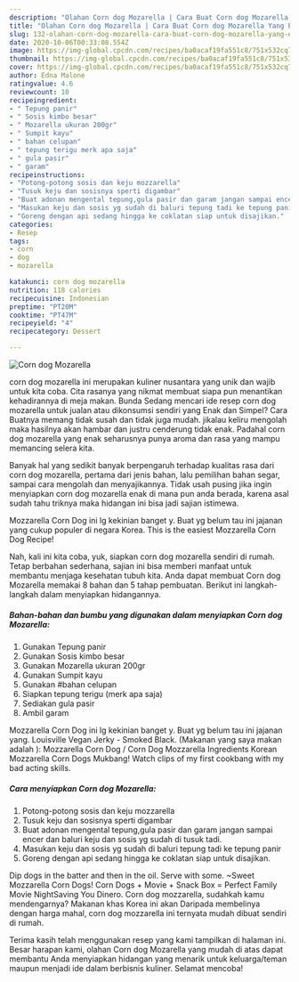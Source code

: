 ```yaml
---
description: "Olahan Corn dog Mozarella | Cara Buat Corn dog Mozarella Yang Enak Dan Lezat"
title: "Olahan Corn dog Mozarella | Cara Buat Corn dog Mozarella Yang Enak Dan Lezat"
slug: 132-olahan-corn-dog-mozarella-cara-buat-corn-dog-mozarella-yang-enak-dan-lezat
date: 2020-10-06T00:33:08.554Z
image: https://img-global.cpcdn.com/recipes/ba0acaf19fa551c8/751x532cq70/corn-dog-mozarella-foto-resep-utama.jpg
thumbnail: https://img-global.cpcdn.com/recipes/ba0acaf19fa551c8/751x532cq70/corn-dog-mozarella-foto-resep-utama.jpg
cover: https://img-global.cpcdn.com/recipes/ba0acaf19fa551c8/751x532cq70/corn-dog-mozarella-foto-resep-utama.jpg
author: Edna Malone
ratingvalue: 4.6
reviewcount: 10
recipeingredient:
- " Tepung panir"
- " Sosis kimbo besar"
- " Mozarella ukuran 200gr"
- " Sumpit kayu"
- " bahan celupan"
- " tepung terigu merk apa saja"
- " gula pasir"
- " garam"
recipeinstructions:
- "Potong-potong sosis dan keju mozzarella"
- "Tusuk keju dan sosisnya sperti digambar"
- "Buat adonan mengental tepung,gula pasir dan garam jangan sampai encer dan baluri keju dan sosis yg sudah di tusuk tadi."
- "Masukan keju dan sosis yg sudah di baluri tepung tadi ke tepung panir"
- "Goreng dengan api sedang hingga ke coklatan siap untuk disajikan."
categories:
- Resep
tags:
- corn
- dog
- mozarella

katakunci: corn dog mozarella 
nutrition: 118 calories
recipecuisine: Indonesian
preptime: "PT20M"
cooktime: "PT47M"
recipeyield: "4"
recipecategory: Dessert

---
```



![Corn dog Mozarella](https://img-global.cpcdn.com/recipes/ba0acaf19fa551c8/751x532cq70/corn-dog-mozarella-foto-resep-utama.jpg)


corn dog mozarella ini merupakan kuliner nusantara yang unik dan wajib untuk kita coba. Cita rasanya yang nikmat membuat siapa pun menantikan kehadirannya di meja makan.
Bunda Sedang mencari ide resep corn dog mozarella untuk jualan atau dikonsumsi sendiri yang Enak dan Simpel? Cara Buatnya memang tidak susah dan tidak juga mudah. jikalau keliru mengolah maka hasilnya akan hambar dan justru cenderung tidak enak. Padahal corn dog mozarella yang enak seharusnya punya aroma dan rasa yang mampu memancing selera kita.

Banyak hal yang sedikit banyak berpengaruh terhadap kualitas rasa dari corn dog mozarella, pertama dari jenis bahan, lalu pemilihan bahan segar, sampai cara mengolah dan menyajikannya. Tidak usah pusing jika ingin menyiapkan corn dog mozarella enak di mana pun anda berada, karena asal sudah tahu triknya maka hidangan ini bisa jadi sajian istimewa.

Mozzarella Corn Dog ini lg kekinian banget y. Buat yg belum tau ini jajanan yang cukup populer di negara Korea. This is the easiest Mozzarella Corn Dog Recipe!


Nah, kali ini kita coba, yuk, siapkan corn dog mozarella sendiri di rumah. Tetap berbahan sederhana, sajian ini bisa memberi manfaat untuk membantu menjaga kesehatan tubuh kita. Anda dapat membuat Corn dog Mozarella memakai 8 bahan dan 5 tahap pembuatan. Berikut ini langkah-langkah dalam menyiapkan hidangannya.

<!--inarticleads1-->

##### Bahan-bahan dan bumbu yang digunakan dalam menyiapkan Corn dog Mozarella:

1. Gunakan  Tepung panir
1. Gunakan  Sosis kimbo besar
1. Gunakan  Mozarella ukuran 200gr
1. Gunakan  Sumpit kayu
1. Gunakan  #bahan celupan
1. Siapkan  tepung terigu (merk apa saja)
1. Sediakan  gula pasir
1. Ambil  garam


Mozzarella Corn Dog ini lg kekinian banget y. Buat yg belum tau ini jajanan yang. Louisville Vegan Jerky - Smoked Black. (Makanan yang saya makan adalah ): Mozzarella Corn Dog / Corn Dog Mozzarella Ingredients Korean Mozzarella Corn Dogs Mukbang! Watch clips of my first cookbang with my bad acting skills. 

<!--inarticleads2-->

##### Cara menyiapkan Corn dog Mozarella:

1. Potong-potong sosis dan keju mozzarella
1. Tusuk keju dan sosisnya sperti digambar
1. Buat adonan mengental tepung,gula pasir dan garam jangan sampai encer dan baluri keju dan sosis yg sudah di tusuk tadi.
1. Masukan keju dan sosis yg sudah di baluri tepung tadi ke tepung panir
1. Goreng dengan api sedang hingga ke coklatan siap untuk disajikan.


Dip dogs in the batter and then in the oil. Serve with some. ~Sweet Mozzarella Corn Dogs! Corn Dogs + Movie + Snack Box = Perfect Family Movie NightSaving You Dinero. Corn dog mozzarella, sudahkah kamu mendengarnya? Makanan khas Korea ini akan Daripada membelinya dengan harga mahal, corn dog mozzarella ini ternyata mudah dibuat sendiri di rumah. 

Terima kasih telah menggunakan resep yang kami tampilkan di halaman ini. Besar harapan kami, olahan Corn dog Mozarella yang mudah di atas dapat membantu Anda menyiapkan hidangan yang menarik untuk keluarga/teman maupun menjadi ide dalam berbisnis kuliner. Selamat mencoba!
